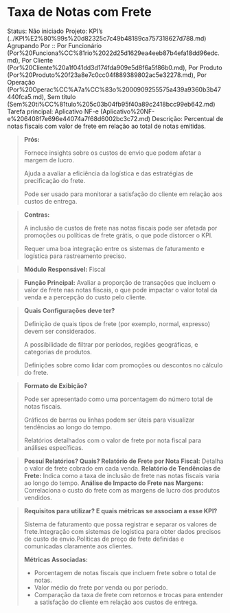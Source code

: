# Taxa de Notas com Frete

Status: Não iniciado
Projeto: KPI’s (../KPI%E2%80%99s%20d82325c7c49b48189ca757318627d788.md)
Agrupando Por :: Por Funcionário (Por%20Funciona%CC%81rio%2022d25d1629ea4eeb87b4efa18dd96edc.md), Por Cliente (Por%20Cliente%20a1f041dd3d174fda909e5d8f6a5f86b0.md), Por Produto (Por%20Produto%20f23a8e7c0cc04f889389802ac5e32278.md), Por Operação (Por%20Operac%CC%A7a%CC%83o%2000909255575a439a9360b3b47440fca5.md), Sem título (Sem%20ti%CC%81tulo%205c03b04fb95f40a89c2418bcc99eb642.md)
Tarefa principal: Aplicativo NF-e (Aplicativo%20NF-e%206408f7e696e44074a7f68d6002bc3c72.md)
Descrição: Percentual de notas fiscais com valor de frete em relação ao total de notas emitidas.

> **Prós:**
> 
> 
> Fornece insights sobre os custos de envio que podem afetar a margem de lucro.
> 
> Ajuda a avaliar a eficiência da logística e das estratégias de precificação do frete.
> 
> Pode ser usado para monitorar a satisfação do cliente em relação aos custos de entrega.
> 

> **Contras:**
> 
> 
> A inclusão de custos de frete nas notas fiscais pode ser afetada por promoções ou políticas de frete grátis, o que pode distorcer o KPI.
> 
> Requer uma boa integração entre os sistemas de faturamento e logística para rastreamento preciso.
> 

> **Módulo Responsável:**
Fiscal
> 

> **Função Principal:**
Avaliar a proporção de transações que incluem o valor de frete nas notas fiscais, o que pode impactar o valor total da venda e a percepção do custo pelo cliente.
> 

> **Quais Configurações deve ter?**
> 
> 
> Definição de quais tipos de frete (por exemplo, normal, expresso) devem ser considerados.
> 
> A possibilidade de filtrar por períodos, regiões geográficas, e categorias de produtos.
> 
> Definições sobre como lidar com promoções ou descontos no cálculo do frete.
> 

> **Formato de Exibição?**
> 
> 
> Pode ser apresentado como uma porcentagem do número total de notas fiscais.
> 
> Gráficos de barras ou linhas podem ser úteis para visualizar tendências ao longo do tempo.
> 
> Relatórios detalhados com o valor de frete por nota fiscal para análises específicas.
> 

> **Possuí Relatórios? Quais?
Relatório de Frete por Nota Fiscal:**
 Detalha o valor de frete cobrado em cada venda.
**Relatório de Tendências de Frete:**
 Indica como a taxa de inclusão de frete nas notas fiscais varia ao longo do tempo.
**Análise de Impacto do Frete nas Margens:** 
Correlaciona o custo do frete com as margens de lucro dos produtos vendidos.
> 

> **Requisitos para utilizar? E quais métricas se associam a esse KPI?**
> 
> 
> Sistema de faturamento que possa registrar e separar os valores de frete.Integração com sistemas de logística para obter dados precisos de custo de envio.Políticas de preço de frete definidas e comunicadas claramente aos clientes.
> 
> **Métricas Associadas:**
> 
> - Porcentagem de notas fiscais que incluem frete sobre o total de notas.
> - Valor médio do frete por venda ou por período.
> - Comparação da taxa de frete com retornos e trocas para entender a satisfação do cliente em relação aos custos de entrega.